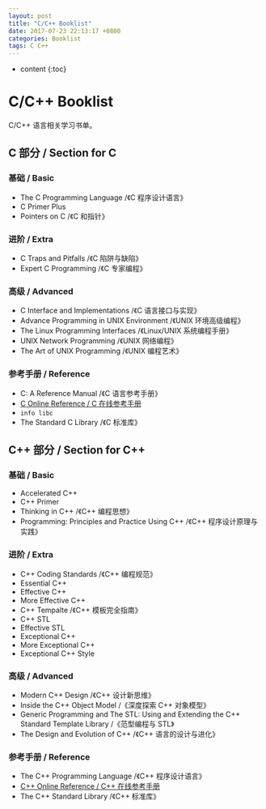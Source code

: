 ```yaml
---
layout: post
title: "C/C++ Booklist"
date: 2017-07-23 22:13:17 +0800
categories: Booklist
tags: C C++
---
```


* content
{:toc}

# C/C++ Booklist

C/C++ 语言相关学习书单。

## C 部分 / Section for C

### 基础 / Basic

+ The C Programming Language /《C 程序设计语言》
+ C Primer Plus
+ Pointers on C /《C 和指针》

### 进阶 / Extra

+ C Traps and Pitfalls /《C 陷阱与缺陷》
+ Expert C Programming /《C 专家编程》

### 高级 / Advanced

+ C Interface and Implementations /《C 语言接口与实现》
+ Advance Programming in UNIX Environment /《UNIX 环境高级编程》
+ The Linux Programming Interfaces /《Linux/UNIX 系统编程手册》
+ UNIX Network Programming /《UNIX 网络编程》
+ The Art of UNIX Programming /《UNIX 编程艺术》

### 参考手册 / Reference

+ C: A Reference Manual /《C 语言参考手册》
+ [C Online Reference / C 在线参考手册](http://en.cppreference.com/w/)
+ `info libc`
+ The Standard C Library /《C 标准库》


## C++ 部分 / Section for C++

### 基础 / Basic

+ Accelerated C++
+ C++ Primer
+ Thinking in C++ /《C++ 编程思想》
+ Programming: Principles and Practice Using C++ /《C++ 程序设计原理与实践》

### 进阶 / Extra

+ C++ Coding Standards /《C++ 编程规范》
+ Essential C++
+ Effective C++
+ More Effective C++
+ C++ Tempalte /《C++ 模板完全指南》
+ C++ STL
+ Effective STL
+ Exceptional C++
+ More Exceptional C++
+ Exceptional C++ Style

### 高级 / Advanced

+ Modern C++ Design /《C++ 设计新思维》
+ Inside the C++ Object Model /《深度探索 C++ 对象模型》
+ Generic Programming and The STL: Using and Extending the C++ Standard Template Library /《范型编程与 STL》
+ The Design and Evolution of C++ /《C++ 语言的设计与进化》

### 参考手册 / Reference

+ The C++ Programming Language /《C++ 程序设计语言》
+ [C++ Online Reference / C++ 在线参考手册](http://en.cppreference.com/w/)
+ The C++ Standard Library /《C++ 标准库》
